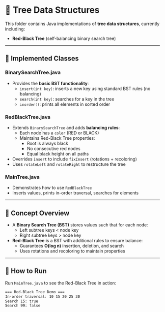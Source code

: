 # 🌳 Tree Data Structures

This folder contains Java implementations of **tree data structures**, currently including:

- **Red-Black Tree** (self-balancing binary search tree)

---

## 📌 Implemented Classes

### BinarySearchTree.java
- Provides the **basic BST functionality**:
  - `insert(int key)`: inserts a new key using standard BST rules (no balancing)
  - `search(int key)`: searches for a key in the tree
  - `inorder()`: prints all elements in sorted order

### RedBlackTree.java
- Extends `BinarySearchTree` and adds **balancing rules**:
  - Each node has a `color` (RED or BLACK)
  - Maintains Red-Black Tree properties:
    - Root is always black
    - No consecutive red nodes
    - Equal black height on all paths
- Overrides `insert` to include `fixInsert` (rotations + recoloring)
- Uses `rotateLeft` and `rotateRight` to restructure the tree

### MainTree.java
- Demonstrates how to use `RedBlackTree`
- Inserts values, prints in-order traversal, searches for elements

---

## 🧠 Concept Overview

- A **Binary Search Tree (BST)** stores values such that for each node:
  - Left subtree keys < node key
  - Right subtree keys > node key
- **Red-Black Tree** is a BST with additional rules to ensure balance:
  - Guarantees **O(log n)** insertion, deletion, and search
  - Uses rotations and recoloring to maintain properties

---

## 🚀 How to Run

Run `MainTree.java` to see the Red-Black Tree in action:

```bash
=== Red-Black Tree Demo ===
In-order traversal: 10 15 20 25 30
Search 15: true
Search 99: false
